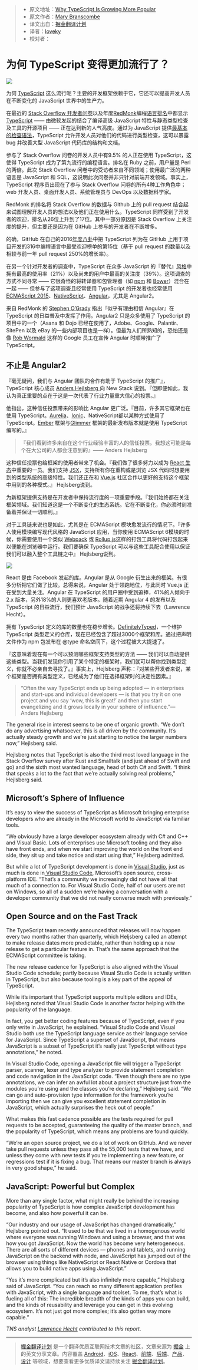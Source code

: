 > * 原文地址：[Why TypeScript Is Growing More Popular](https://thenewstack.io/typescript-getting-popular/)
> * 原文作者：[Mary Branscombe](https://thenewstack.io/author/marybranscombe/)
> * 译文出自：[掘金翻译计划](https://github.com/xitu/gold-miner)
> * 译者：[loveky](https://github.com/loveky)
> * 校对者：

# 为何 TypeScript 变得更加流行了？ #

![](https://cdn.thenewstack.io/media/2017/04/2fd01361-unnamed-1024x876.jpg)

为何 [TypeScript](https://www.typescriptlang.org/) 这么流行呢？主要的开发框架依赖于它，它还可以提高开发人员在不断变化的 JavaScript 世界中的生产力。

在最近的 [Stack Overflow 开发者问卷](https://stackoverflow.com/insights/survey/2017#technology)以及年度[RedMonk](http://redmonk.com)编程[语言排名](https://redmonk.com/sogrady/2017/03/17/language-rankings-1-17/)中都显示 [TypeScript](https://www.thenewstack.io/tag/TypeScript) —— 由微软发起的结合了编译高级 JavaScript 特性与静态类型检查及工具的开源项目 —— 正在达到新的人气高度。通过为 JavaScript 提供[最基本的检查语法](https://medium.com/@tomdale/glimmer-js-whats-the-deal-with-typescript-f666d1a3aad0)，TypeScript 允许开发人员对他们的代码进行类型检查，这可以暴露 bug 并改善大型 JavaScript 代码库的结构和文档。

参与了 Stack Overflow 问卷的开发人员中有9.5% 的人正在使用 TypeScript，这使得 TypeScript 成为了第九流行的编程语言。排名在 Ruby 之前，用户量是 Perl 的两倍。此次 Stack Overflow 问卷中的受访者来自不同领域；使用最广泛的两种语言是 JavaScript 和 SQL，这说明此次问卷并非只针对前端开发领域。事实上，TypeScript 程序员出现在了参与 Stack Overflow 问卷的所有4种工作角色中；web 开发人员、桌面开发人员、系统管理员与 DevOps 以及数据科学家。

RedMonk 的排名将 Stack Overflow 的数据与 Github 上的 pull request 结合起来试图理解开发人员的想法以及他们正在使用什么。TypeScript 同样受到了开发者的欢迎，排名从26位上升到了17位。其中一部分原因是 Stack Overflow 上关注度的提升，但主要还是因为在 GitHub 上参与的开发者在不断增多。

的确，GitHub 在自己的2016[年度八卦](https://octoverse.github.com/)中把 TypeScript 列为在 GitHub 上用于项目开发的316中编程语言中最受欢迎榜单的第15位（基于 pull request 的数量以及相较与前一年 pull request 250%的增长率）。

在另一个针对开发者的调查中，TypeScript 在众多 JavaScript 的『替代』[风格](http://stateofjs.com/2016/flavors/)中拥有最高的使用率（21%）以及尚未的用户中最高的关注度（39%）。这项调查的方式不同寻常 —— 它很奇怪的将转译器和包管理器（如 [npm](https://www.npmjs.com/) 和 [Bower](https://bower.io/)）混合在一起 —— 但参与了这项调查且经常使用 TypeScript 的开发者也经常使用 [ECMAScript 2015](http://www.ecma-international.org/ecma-262/6.0/)、[NativeScript](https://www.nativescript.org/)、[Angular](https://angular.io/)，尤其是 Angular2。

来自 RedMonk 的 [Stephen O’Grady](http://redmonk.com/team/stephen-ogrady/) 指出『似乎有理由相信 Angular』在 TypeScript 的日益普及中发挥了作用。Angular2 只是众多使用了 TypeScript 的项目中的一个（Asana 和 Dojo 已经在使用了，Adobe、Google、Palantir、SitePen 以及 eBay 的一些内部项目也是一样）。但最为人们所熟知的，恐怕还是像 [Rob Wormald](https://twitter.com/robwormald) 这样的 Google 员工在宣传 Angular 时顺带推广了 TypeScript。

## 不止是 Angular2 ##

『毫无疑问，我们与 Angular 团队的合作有助于 TypeScript 的推广』，TypeScript 核心成员 [Anders Hejlsberg ](https://twitter.com/ahejlsberg?lang=en) 向 New Stack 说到。『但即便如此，我认为真正重要的点在于这是一次代表了行业力量重大信心的投票。』

他指出，这种信任投票带来的影响比 Angular 更广泛。『目前，许多其它框架也在使用 TypeScript。[Aurelia](http://aurelia.io/)、[Ionic](https://ionicframework.com/)、NativeScript都以某种方式使用了 TypeScript。[Ember](https://www.emberjs.com/) 框架与[Glimmer](https://github.com/glimmerjs) 框架的最新发布版本就是使用 TypeScript 编写的。』

> 『我们看到许多来自在这个行业经验丰富的人的信任投票。我想这可能是每个在大公司的人都会注意到的』—— Anders Hejlsberg

这种信任投票也给框架的使用者带来了机会。『我们做了很多努力以成为 [React 生态](https://facebook.github.io/react/)中重要的一员。我们支持 [JSX](https://jsx.github.io/)，支持所有你在重构或是浏览 JSX 代码时想要用到的类型系统的高级特性。我们还正在和 [Vue.js](https://vuejs.org/) 社区合作以更好的支持这个框架中用到的各种模式。』 Hejlsberg说到。

为新框架提供支持是在开发者中保持流行度的一项重要手段。『我们始终都在关注框架领域。我们知道这是一个不断变化的生态系统。它在不断变化，你必须时刻准备着并保证一切顺利。』

对于工具链来说也是如此，尤其是在 ECMAScript 模块愈发流行的情况下。『许多人使用模块编写现代风格的 JavaScript 应用，当你使用 ECMAScript 6模块的时候，你需要使用一个类似 [Webpack](https://webpack.github.io/) 或 [Rollup.js](https://rollupjs.org/)这样的打包工具将代码打包起来以便能在浏览器中运行。我们要确保 TypeScript 可以与这些工具配合使用以保证我们可以融入整个工具链之中』 Hejlsberg说到。

[![](https://cdn.thenewstack.io/media/2017/04/940acc19-stateofthenation.png)](http://vmob.me/DE1Q17)

React 是由 Facebook 发起的库。Angular 是从 Google 衍生出来的框架。有很多分析把它们做了比较。总得来说，Angular 处于领跑地位，与此同时 Vue.js 正在受到大量关注。Angular 在 TypeScript 的用户圈中受到追捧，41%的人倾向于 2.x 版本，另外18%的人则更喜欢老版本。随着近期 Angular 4 的发布以及 TypeScript 的日益流行，我们预计 JavaScript 的战争还将持续下去（Lawrence Hecht）。

拥有 TypeScript 定义的库的数量也在稳步增长。[DefinitelyTyped](http://definitelytyped.org/)，一个维护 TypeScript 类型定义的仓库，现在已经包含了超过3000个框架和库。通过把声明文件作为 npm 包发布在 @type 命名空间下，这个过程被大大提速了。

『这意味着现在有一个可以预测哪些框架支持类型的方法 —— 我们可以自动提供这些类型。当我们发现你引用了某个特定的框架时，我们就可以帮你找到类型定义，你就不必亲自去寻找了。』事实上，Hejlsberg 声称：『对某些开发者来说，某个框架是否拥有类型定义，已经成为了他们在选择框架时的决定性因素。』


> “Often the way TypeScript ends up being adopted — in enterprises and start-ups and individual developers — is that you try it on one project and you say ‘wow, this is great!’ and then you start evangelizing and it grows locally in your sphere of influence.”— Anders Hejlsberg

The general rise in interest seems to be one of organic growth. “We don’t do any advertising whatsoever, this is all driven by the community. It’s actually steady growth and we’re just starting to notice the larger numbers now,” Hejlsberg said.

Hejlsberg notes that TypeScript is also the third most loved language in the Stack Overflow survey after Rust and Smalltalk (and just ahead of Swift and go) and the sixth most wanted language, head of both C# and Swift. “I think that speaks a lot to the fact that we’re actually solving real problems,” Hejlsberg said.

## Microsoft’s Sphere of Influence ##

It’s easy to view the success of TypeScript as Microsoft bringing enterprise developers who are already in the Microsoft world to JavaScript via familiar tools.

“We obviously have a large developer ecosystem already with C# and C++ and Visual Basic. Lots of enterprises use Microsoft tooling and they also have front ends, and when we start improving the world on the front end side, they sit up and take notice and start using that,” Hejlsberg admitted.

But while a lot of TypeScript development is done in [Visual Studio](https://www.visualstudio.com/), just as much is done in[ Visual Studio Code](https://code.visualstudio.com/), Microsoft’s open source, cross-platform IDE. “That’s a community we increasingly did not have all that much of a connection to. For Visual Studio Code, half of our users are not on Windows, so all of a sudden we’re having a conversation with a developer community that we did not really converse much with previously.”

## Open Source and on the Fast Track ##

The TypeScript team recently announced that releases will now happen every two months rather than quarterly, which Heljsberg called an attempt to make release dates more predictable, rather than holding up a new release to get a particular feature in. That’s the same approach that the ECMAScript committee is taking.

The new release cadence for TypeScript is also aligned with the Visual Studio Code schedule; partly because Visual Studio Code is actually written in TypeScript, but also because tooling is a key part of the appeal of TypeScript.

While it’s important that TypeScript supports multiple editors and IDEs, Hejlsberg noted that Visual Studio Code is another factor helping with the popularity of the language.

In fact, you get better coding features because of TypeScript, even if you only write in JavaScript, he explained. “Visual Studio Code and Visual Studio both use the TypeScript language service as their language service for JavaScript. Since TypeScript a superset of JavaScript, that means JavaScript is a subset of TypeScript it’s really just TypeScript without type annotations,” he noted.

In Visual Studio Code, opening a JavaScript file will trigger a TypeScript parser, scanner, lexer and type analyzer to provide statement completion and code navigation in the JavaScript code. “Even though there are no type annotations, we can infer an awful lot about a project structure just from the modules you’re using and the classes you’re declaring,” Hejlsberg said. “We can go and auto-provision type information for the framework you’re importing then we can give you excellent statement completion in JavaScript, which actually surprises the heck out of people.”

What makes this fast cadence possible are the tests required for pull requests to be accepted, guaranteeing the quality of the master branch, and the popularity of TypeScript, which means any problems are found quickly.

“We’re an open source project, we do a lot of work on GitHub. And we never take pull requests unless they pass all the 55,000 tests that we have, and unless they come with new tests if you’re implementing a new feature, or regressions test if it is fixing a bug. That means our master branch is always in very good shape,” he said.

## JavaScript: Powerful but Complex ##

More than any single factor, what might really be behind the increasing popularity of TypeScript is how complex JavaScript development has become, and also how powerful it can be.

“Our industry and our usage of JavaScript has changed dramatically,” Hejlsberg pointed out. “It used to be that we lived in a homogenous world where everyone was running Windows and using a browser, and that was how you got JavaScript. Now the world has become very heterogeneous. There are all sorts of different devices — phones and tablets, and running JavaScript on the backend with node, and JavaScript has jumped out of the browser using things like NativeScript or React Native or Cordova that allows you to build native apps using JavaScript.”

“Yes it’s more complicated but it’s also infinitely more capable,” Hejlsberg said of JavaScript. “You can reach so many different application profiles with JavaScript, with a single language and toolset. To me, that’s what is fueling all of this: The incredible breadth of the kinds of apps you can build, and the kinds of reusability and leverage you can get in this evolving ecosystem. It’s not just got more complex; it’s also gotten way more capable.”

*TNS analyst [Lawrence Hecht](https://thenewstack.io/author/lawrence-hecht/) contributed to this report.*



---

> [掘金翻译计划](https://github.com/xitu/gold-miner) 是一个翻译优质互联网技术文章的社区，文章来源为 [掘金](https://juejin.im) 上的英文分享文章。内容覆盖 [Android](https://github.com/xitu/gold-miner#android)、[iOS](https://github.com/xitu/gold-miner#ios)、[React](https://github.com/xitu/gold-miner#react)、[前端](https://github.com/xitu/gold-miner#前端)、[后端](https://github.com/xitu/gold-miner#后端)、[产品](https://github.com/xitu/gold-miner#产品)、[设计](https://github.com/xitu/gold-miner#设计) 等领域，想要查看更多优质译文请持续关注 [掘金翻译计划](https://github.com/xitu/gold-miner)。
